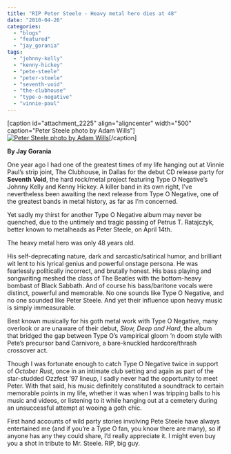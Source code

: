 ```yaml
---
title: "RIP Peter Steele - Heavy metal hero dies at 48"
date: "2010-04-26"
categories: 
  - "blogs"
  - "featured"
  - "jay_gorania"
tags: 
  - "johnny-kelly"
  - "kenny-hickey"
  - "pete-steele"
  - "peter-steele"
  - "seventh-void"
  - "the-clubhouse"
  - "type-o-negative"
  - "vinnie-paul"
---
```


\[caption id="attachment\_2225" align="aligncenter" width="500" caption="Peter Steele photo by Adam Wills"\][![Peter Steele photo by Adam Wills](http://www.hellbound.ca/wp-content/uploads/2009/11/typeonegative3-by-adam-wills.jpg "typeonegative3 by adam wills")](http://www.hellbound.ca/wp-content/uploads/2009/11/typeonegative3-by-adam-wills.jpg)\[/caption\]

**By Jay Gorania**

One year ago I had one of the greatest times of my life hanging out at Vinnie Paul’s strip joint, The Clubhouse, in Dallas for the debut CD release party for **Seventh Void**, the hard rock/metal project featuring Type O Negative’s Johnny Kelly and Kenny Hickey. A killer band in its own right, I’ve nevertheless been awaiting the next release from Type O Negative, one of the greatest bands in metal history, as far as I’m concerned.

Yet sadly my thirst for another Type O Negative album may never be quenched, due to the untimely and tragic passing of Petrus T. Ratajczyk, better known to metalheads as Peter Steele, on April 14th.

The heavy metal hero was only 48 years old.

His self-deprecating nature, dark and sarcastic/satirical humor, and brilliant wit lent to his lyrical genius and powerful onstage persona. He was fearlessly politically incorrect, and brutally honest. His bass playing and songwriting meshed the class of The Beatles with the bottom-heavy bombast of Black Sabbath. And of course his bass/baritone vocals were distinct, powerful and memorable. No one sounds like Type O Negative, and no one sounded like Peter Steele. And yet their influence upon heavy music is simply immeasurable.

Best known musically for his goth metal work with Type O Negative, many overlook or are unaware of their debut, _Slow, Deep and Hard_, the album that bridged the gap between Type O’s vampirical gloom ’n doom style with Pete’s precursor band Carnivore, a bare-knuckled hardcore/thrash crossover act.

Though I was fortunate enough to catch Type O Negative twice in support of _October Rust_, once in an intimate club setting and again as part of the star-studded Ozzfest ’97 lineup, I sadly never had the opportunity to meet Peter. With that said, his music definitely constituted a soundtrack to certain memorable points in my life, whether it was when I was tripping balls to his music and videos, or listening to it while hanging out at a cemetery during an unsuccessful attempt at wooing a goth chic.

First hand accounts of wild party stories involving Pete Steele have always entertained me (and if you’re a Type O fan, you know there are many), so if anyone has any they could share, I’d really appreciate it. I might even buy you a shot in tribute to Mr. Steele. RIP, big guy.
